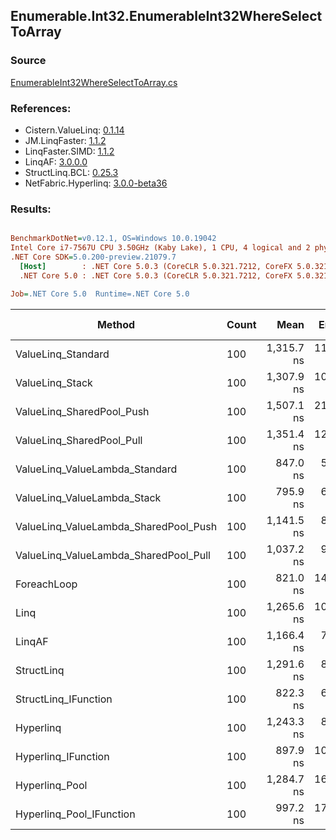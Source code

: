 ﻿## Enumerable.Int32.EnumerableInt32WhereSelectToArray

### Source
[EnumerableInt32WhereSelectToArray.cs](../LinqBenchmarks/Enumerable/Int32/EnumerableInt32WhereSelectToArray.cs)

### References:
- Cistern.ValueLinq: [0.1.14](https://www.nuget.org/packages/Cistern.ValueLinq/0.1.14)
- JM.LinqFaster: [1.1.2](https://www.nuget.org/packages/JM.LinqFaster/1.1.2)
- LinqFaster.SIMD: [1.1.2](https://www.nuget.org/packages/LinqFaster.SIMD/1.0.3)
- LinqAF: [3.0.0.0](https://www.nuget.org/packages/LinqAF/3.0.0.0)
- StructLinq.BCL: [0.25.3](https://www.nuget.org/packages/StructLinq.BCL/0.25.3)
- NetFabric.Hyperlinq: [3.0.0-beta36](https://www.nuget.org/packages/NetFabric.Hyperlinq/3.0.0-beta36)

### Results:
``` ini

BenchmarkDotNet=v0.12.1, OS=Windows 10.0.19042
Intel Core i7-7567U CPU 3.50GHz (Kaby Lake), 1 CPU, 4 logical and 2 physical cores
.NET Core SDK=5.0.200-preview.21079.7
  [Host]        : .NET Core 5.0.3 (CoreCLR 5.0.321.7212, CoreFX 5.0.321.7212), X64 RyuJIT
  .NET Core 5.0 : .NET Core 5.0.3 (CoreCLR 5.0.321.7212, CoreFX 5.0.321.7212), X64 RyuJIT

Job=.NET Core 5.0  Runtime=.NET Core 5.0  

```
|                                Method | Count |       Mean |    Error |   StdDev | Ratio | RatioSD |  Gen 0 | Gen 1 | Gen 2 | Allocated |
|-------------------------------------- |------ |-----------:|---------:|---------:|------:|--------:|-------:|------:|------:|----------:|
|                    ValueLinq_Standard |   100 | 1,315.7 ns | 11.19 ns |  9.92 ns |  1.60 |    0.03 | 0.1259 |     - |     - |     264 B |
|                       ValueLinq_Stack |   100 | 1,307.9 ns | 10.68 ns |  9.46 ns |  1.59 |    0.03 | 0.1259 |     - |     - |     264 B |
|             ValueLinq_SharedPool_Push |   100 | 1,507.1 ns | 21.00 ns | 16.40 ns |  1.84 |    0.04 | 0.1259 |     - |     - |     264 B |
|             ValueLinq_SharedPool_Pull |   100 | 1,351.4 ns | 12.89 ns | 11.43 ns |  1.65 |    0.03 | 0.1259 |     - |     - |     264 B |
|        ValueLinq_ValueLambda_Standard |   100 |   847.0 ns |  5.09 ns |  4.51 ns |  1.03 |    0.02 | 0.1259 |     - |     - |     264 B |
|           ValueLinq_ValueLambda_Stack |   100 |   795.9 ns |  6.93 ns |  6.48 ns |  0.97 |    0.02 | 0.1259 |     - |     - |     264 B |
| ValueLinq_ValueLambda_SharedPool_Push |   100 | 1,141.5 ns |  8.98 ns |  8.40 ns |  1.39 |    0.02 | 0.1259 |     - |     - |     264 B |
| ValueLinq_ValueLambda_SharedPool_Pull |   100 | 1,037.2 ns |  9.74 ns |  9.11 ns |  1.26 |    0.02 | 0.1259 |     - |     - |     264 B |
|                           ForeachLoop |   100 |   821.0 ns | 14.23 ns | 11.88 ns |  1.00 |    0.00 | 0.4358 |     - |     - |     912 B |
|                                  Linq |   100 | 1,265.6 ns | 10.33 ns |  8.62 ns |  1.54 |    0.02 | 0.3967 |     - |     - |     832 B |
|                                LinqAF |   100 | 1,166.4 ns |  7.88 ns |  6.99 ns |  1.42 |    0.02 | 0.4196 |     - |     - |     880 B |
|                            StructLinq |   100 | 1,291.6 ns |  8.15 ns |  6.81 ns |  1.57 |    0.02 | 0.1678 |     - |     - |     352 B |
|                  StructLinq_IFunction |   100 |   822.3 ns |  6.05 ns |  5.36 ns |  1.00 |    0.02 | 0.1259 |     - |     - |     264 B |
|                             Hyperlinq |   100 | 1,243.3 ns |  8.33 ns |  7.80 ns |  1.52 |    0.03 | 0.1259 |     - |     - |     264 B |
|                   Hyperlinq_IFunction |   100 |   897.9 ns | 10.38 ns |  9.71 ns |  1.09 |    0.02 | 0.1259 |     - |     - |     264 B |
|                        Hyperlinq_Pool |   100 | 1,284.7 ns | 16.20 ns | 15.16 ns |  1.57 |    0.03 | 0.0458 |     - |     - |      96 B |
|              Hyperlinq_Pool_IFunction |   100 |   997.2 ns | 17.64 ns | 16.50 ns |  1.22 |    0.03 | 0.0458 |     - |     - |      96 B |
